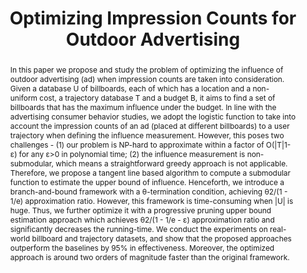 ---
title: "Optimizing Impression Counts for Outdoor Advertising"
authors:
- Yipeng Zhang
- Yuchen Li
- admin
- Songsong Mo
- Ping Zhang

publication_types: ["1"]
publication: In *the 25th International Conference on Knowledge Discovery and Data Mining (KDD)*
publication_short: In *KDD*
publishDate: "2019-08-04"

abstract: In this paper we propose and study the problem of optimizing the influence of outdoor advertising (ad) when impression counts are taken into consideration. Given a database U of billboards, each of which has a location and a non-uniform cost, a trajectory database T and a budget B, it aims to find a set of billboards that has the maximum influence under the budget. In line with the advertising consumer behavior studies, we adopt the logistic function to take into account the impression counts of an ad (placed at different billboards) to a user trajectory when defining the influence measurement. However, this poses two challenges - (1) our problem is NP-hard to approximate within a factor of O(|T|1-ε) for any ε>0 in polynomial time; (2) the influence measurement is non-submodular, which means a straightforward greedy approach is not applicable. Therefore, we propose a tangent line based algorithm to compute a submodular function to estimate the upper bound of influence. Henceforth, we introduce a branch-and-bound framework with a θ-termination condition, achieving θ2/(1 - 1/e) approximation ratio. However, this framework is time-consuming when |U| is huge. Thus, we further optimize it with a progressive pruning upper bound estimation approach which achieves θ2/(1 - 1/e - ε) approximation ratio and significantly decreases the running-time. We conduct the experiments on real-world billboard and trajectory datasets, and show that the proposed approaches outperform the baselines by 95% in effectiveness. Moreover, the optimized approach is around two orders of magnitude faster than the original framework.


#tags:
#- Source Themes
featured: true

links:
url_pdf: 'papers/yipeng19kddpaper.pdf'
url_slides: 'slides/kdd19-talk.pdf'

---